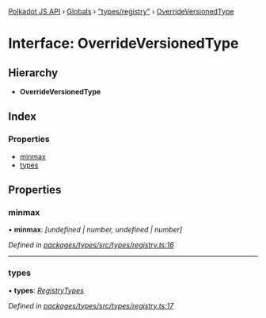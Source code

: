 [Polkadot JS API](../README.md) › [Globals](../globals.md) › ["types/registry"](../modules/_types_registry_.md) › [OverrideVersionedType](_types_registry_.overrideversionedtype.md)

# Interface: OverrideVersionedType

## Hierarchy

* **OverrideVersionedType**

## Index

### Properties

* [minmax](_types_registry_.overrideversionedtype.md#minmax)
* [types](_types_registry_.overrideversionedtype.md#types)

## Properties

###  minmax

• **minmax**: *[undefined | number, undefined | number]*

*Defined in [packages/types/src/types/registry.ts:16](https://github.com/polkadot-js/api/blob/71c1d16dc4/packages/types/src/types/registry.ts#L16)*

___

###  types

• **types**: *[RegistryTypes](../modules/_types_registry_.md#registrytypes)*

*Defined in [packages/types/src/types/registry.ts:17](https://github.com/polkadot-js/api/blob/71c1d16dc4/packages/types/src/types/registry.ts#L17)*
